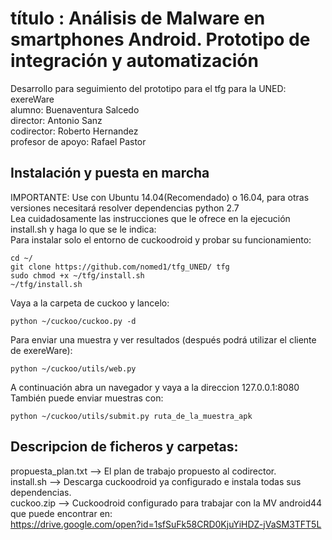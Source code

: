 # título : Análisis de Malware en smartphones Android. Prototipo de integración y automatización
Desarrollo para seguimiento del prototipo para el tfg para la UNED: exereWare  
alumno: Buenaventura Salcedo  
director: Antonio Sanz  
codirector: Roberto Hernandez  
profesor de apoyo: Rafael Pastor  
## Instalación y puesta en marcha  
IMPORTANTE: Use con Ubuntu 14.04(Recomendado) o 16.04, para otras versiones necesitará resolver dependencias python 2.7  
Lea cuidadosamente las instrucciones que le ofrece en la ejecución install.sh y haga lo que se le indica:  
Para instalar solo el entorno de cuckoodroid y probar su funcionamiento:  

~~~
cd ~/  
git clone https://github.com/nomed1/tfg_UNED/ tfg  
sudo chmod +x ~/tfg/install.sh  
~/tfg/install.sh  
~~~
Vaya a la carpeta de cuckoo y lancelo:
~~~
python ~/cuckoo/cuckoo.py -d  
~~~
Para enviar una muestra y ver resultados (después podrá utilizar el cliente de exereWare):    
~~~
python ~/cuckoo/utils/web.py  
~~~
A continuación abra un navegador y vaya a la direccion 127.0.0.1:8080  
También puede enviar muestras con:  
~~~
python ~/cuckoo/utils/submit.py ruta_de_la_muestra_apk  
~~~
## Descripcion de ficheros y carpetas:  
propuesta_plan.txt --> El plan de trabajo propuesto al codirector.  
install.sh --> Descarga cuckoodroid ya configurado e instala todas sus dependencias.  
cuckoo.zip --> Cuckoodroid configurado para trabajar con la MV android44 que puede encontrar en:  
https://drive.google.com/open?id=1sfSuFk58CRD0KjuYiHDZ-jVaSM3TFT5L
